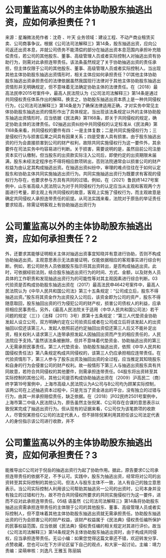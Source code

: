 # 公司董监高以外的主体协助股东抽逃出资，应如何承担责任？1

来源：星瀚微法苑作者：沈奇 、叶天 业务领域：建设工程、不动产商业租赁买卖、公司商事争议。根据《公司法司法解释三》第14条，股东抽逃出资，应向公司返还出资本息，并就公司债务不能清偿的部分在抽逃出资本息范围内承担补充赔偿责任，若公司的其他股东、董事、高级管理人员或者实际控制人对抽逃出资有协助行为，则需对此承担连带责任。该法条虽然规定了关于协助抽逃出资的责任承担，但主体仅限于公司的其他股东、董事、高级管理人员或者实际控制人。当出现其他主体协助股东抽逃出资情形时，相关主体应如何承担责任？01其他主体协助股东抽逃出资承担责任的法律依据虽然我国现行法律对于其他主体协助股东抽逃出资情形并无明确规定，但不意味着无法确定协助主体的法律责任。在（2018）最高法民申2015号案件中，最高人民法院认为《公司法司法解释三》第14条是通过共同侵权责任体系作出的解释。换言之，协助股东抽逃出资本质上是一种共同侵权行为，《公司法司法解释三》第14条是为了确保法律适用正确，才对实务中常见主体协助股东抽逃出资的情形作出了具体规定。当出现该法条规定以外的主体协助股东抽逃出资情形时，应当依据《民法典》第1168条，即关于共同侵权的规定，确定协助主体的法律责任。02抽逃出资纠纷中共同侵权的认定标准从《民法典》第1168条来看，共同侵权的要件有四：一是主体复数；二是共同实施侵权行为；三是侵权行为与损害后果之间具有因果关系；四是受害人具有损害。由于股东抽逃出资的行为会直接损害到公司的财产权利，故除共同实施侵权行为这一要件外，其余要件在司法实务中均容易进行判断。关于损害，需要说明的是，虽然目前公司注册资本实行认缴制，但当股东的出资款实际注入公司后，即使约定的出资期限未届满，股东未经法定程序也不得将相应款项转出，否则法院通常会以损害公司的财产权益为由认定其构成抽逃出资。在抽逃出资纠纷中，审理的难点往往在于如何认定股东和协助主体共同实施抽逃出资行为。共同实施抽逃出资行为既要求有客观的侵权行为存在，也要求参与方具有共同的过错。例如，在（2021）鲁民终1427号案例中，山东省高级人民法院认为对于共同侵权行为的认定应当从主观和客观两个方面进行考量，即主观上有共同侵权的故意，客观上实施了侵权行为，而主观故意是确定共同侵权人承担连带责任的前提。从司法实践来看，法院对于原告的举证责任要求较高，除需证明客观上有协助抽逃出资行为

# 公司董监高以外的主体协助股东抽逃出资，应如何承担责任？2

外，还要求其能够证明相关主体对抽逃出资事宜知晓并有意进行协助，否则不构成协助抽逃出资。主观意思表示无法直接证明，仅能依据相应的客观事实进行综合判断。例如，若公司财务人员依据股东指示将其出资转出，是否构成抽逃出资。此时，可依据经验法则，结合股东抽逃出资行为的时间、方式、金额，以及财务人员具体的工作职责和发现抽逃出资行为的可能性等对其主观因素进行综合判断。03代验资是否构成协助股东抽逃出资在（2017）最高法民申4642号案件中，最高人民法院认为《中华人民共和国公司法》第三十五条规定：“公司成立后，股东不得抽逃出资。”股东将其资金作为出资投入公司后，该资金即为公司的资产，股东不得随意取回，股东抽回出资的行为侵犯公司的财产权，损害公司债权人的利益，应承担相应民事责任。另外，《最高人民法院关于适用〈中华人民共和国公司法〉若干问题的规定（三）》（法释〔2011〕3号）原第十五条规定：“第三人代垫资金协助发起人设立公司，双方明确约定在公司验资后或者在公司成立后将该发起人的出资抽回以偿还该第三人，发起人依照前述约定抽回出资偿还第三人后又不能补足出资，相关权利人请求第三人连带承担发起人因抽回出资而产生的相应责任的，人民法院应予支持。”虽然该法条被删除，但并不意味着代垫资金、协助抽逃出资的第三人无需承担民事责任。第三人代垫资金、协助股东抽逃出资，依照《中华人民共和国侵权责任法》第八条规定构成共同侵权的，该第三人仍应承担相应连带责任。在代验资情形下，第三人参与了股东出资及抽回出资的全过程，应当推定其知晓股东和自身的行为会侵害公司的财产权利。故一般情形下第三人与抽逃出资股东具有共同故意，若符合共同侵权的其他要件，则需承担连带责任。04股东将出资转至其实际控制的其他公司，其他公司是否构成协助抽逃出资在（2009）沪高民二（商）终字第19号案例中，上海市高级人民法院认为A公司与B公司均为顾某实际控制，该两公司在上述抽逃资本过程中，只是充当了资金进出的平台，没有独立的过错与行为，由其一并承担赔偿责任，缺乏依据。在（2018）沪02民终2501号案例中，上海市第二中级人民法院认为，原告虽然主张倪某、C公司存在合谋的意思表示以致倪某完成了抽逃出资行为。但从现有的证据来看，C公司仅为该笔款项的收款人，尽管倪某担任C公司的法定代表人，但不排除倪某利用其担任该公司法定代表人的身份指示该公司进行收款，并不

# 公司董监高以外的主体协助股东抽逃出资，应如何承担责任？3

能推导出C公司对于倪岳的抽逃出资行为起了协助作用。据此，原告要求C公司承担连带责任的依据不足，不予认可。实践中，股东为抽逃出资，经常将对公司的出资转至其实际控制的其他公司。但法人与股东主体不一致，法人有自己的独立意思表示。当公司实际控制人利用该公司帮助其抽逃另一公司的出资时，公司本身并没有独立的过错和行为，故不符合共同侵权所要求的共同实施侵权行为这一要件，进而不应对此承担连带责任。05结 语虽然《公司法司法解释三》第14条将协助股东抽逃出资需承担连带责任的主体限于公司的其他股东、董事、高级管理人员或者实际控制人，但不意味着其他主体协助股东抽逃出资就无需承担责任。协助股东抽逃出资的行为会损害公司的财产权益，该财产权益属于《民法典》侵权责任编所保护的民事权益范围，应当依据《民法典》侵权责任编的相关规定对其进行评价。故当《公司法司法解释三》第14条规定外主体协助股东抽逃出资时，由于构成共同侵权，应当承担连带责任。无讼小编：如果您觉得这篇文章还不错，欢迎转发分享、点赞收藏，您也可以在下方评论区留下自己的观点，和大家一起讨论。主编：靖力责编：梁萌审核：刘逸凡 王雅玉 陈丽娟

